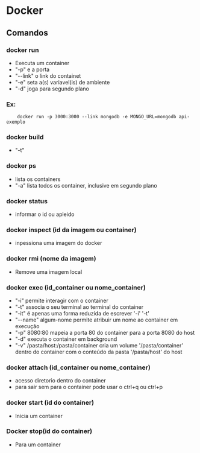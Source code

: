 # Docker

## Comandos 
### docker run
- Executa um container 
- "-p" e a porta
- "--link" o link do containet
- "-e" seta a(s) variavel(is) de ambiente
- "-d" joga para segundo plano
### Ex:
```shel
    docker run -p 3000:3000 --link mongodb -e MONGO_URL=mongodb api-exemplo
````

### docker build
- "-t"

### docker ps
- lista os containers
- "-a" lista todos os container, inclusive em segundo plano

### docker status
- informar o id ou apleido

### docker inspect (id da imagem ou container)
- inpessiona uma imagem do docker

### docker rmi (nome da imagem)
- Remove uma imagem local

### docker exec (id_container ou nome_container) 
- "-i" permite interagir com o container
- "-t" associa o seu terminal ao terminal do container
- "-it" é apenas uma forma reduzida de escrever '-i' '-t'
- "--name" algum-nome permite atribuir um nome ao container em execução
- "-p" 8080:80 mapeia a porta 80 do container para a porta 8080 do host
- "-d" executa o container em background
- "-v" /pasta/host:/pasta/container cria um volume '/pasta/container' dentro do container com o conteúdo da pasta '/pasta/host' do host
### docker attach (id_container ou nome_container)
- acesso diretorio dentro do container
- para sair sem para o container pode usar o ctrl+q ou ctrl+p
### docker start (id do container)
- Inicia um container
### Docker stop(id do container)
- Para um container
